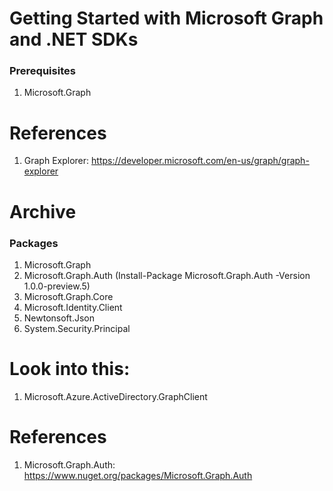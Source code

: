 # Getting Started with Microsoft Graph and .NET SDKs

### Prerequisites
1. Microsoft.Graph


# References
1. Graph Explorer: https://developer.microsoft.com/en-us/graph/graph-explorer



# Archive 

### Packages
1. Microsoft.Graph
2. Microsoft.Graph.Auth (Install-Package Microsoft.Graph.Auth -Version 1.0.0-preview.5)
3. Microsoft.Graph.Core
4. Microsoft.Identity.Client
5. Newtonsoft.Json
6. System.Security.Principal

# Look into this:
1. Microsoft.Azure.ActiveDirectory.GraphClient

# References
1. Microsoft.Graph.Auth: https://www.nuget.org/packages/Microsoft.Graph.Auth